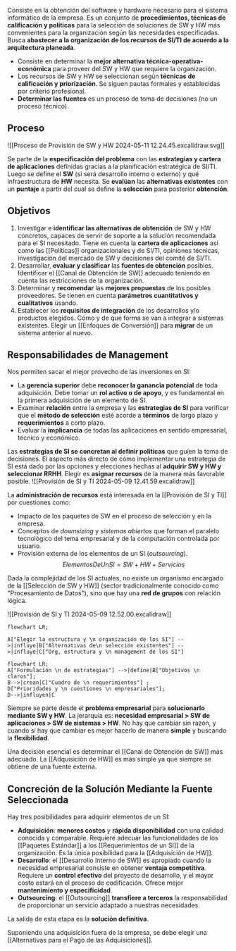 Consiste en la obtención del software y hardware necesario para el sistema informático de la empresa. Es un conjunto de **procedimientos, técnicas de calificación y políticas** para la selección de soluciones de SW y HW más convenientes para la organización según las necesidades especificadas. Busca **abastecer a la organización de los recursos de SI/TI de acuerdo a la arquitectura planeada**.

- Consiste en determinar la **mejor alternativa técnica-operativa-económica** para proveer del SW y HW que requiere la organización.
- Los recursos de SW y HW se seleccionan según **técnicas de calificación y priorización**. Se siguen pautas formales y establecidas por criterio profesional.
- **Determinar las fuentes** es un proceso de toma de decisiones (no un proceso técnico).

## Proceso

![[Proceso de Provisión de SW y HW 2024-05-11 12.24.45.excalidraw.svg]]

Se parte de la **especificación del problema** con las **estrategias y cartera de aplicaciones** definidas gracias a la planificación estratégica de SI/TI. Luego se define el **SW** (si será desarrollo interno o externo) y qué infraestructura de **HW** necesita. Se **evalúan** las **alternativas existentes** con un **puntaje** a partir del cual se define la **selección** para posterior **obtención**.

## Objetivos

1. Investigar e **identificar las alternativas de obtención** de SW y HW concretos, capaces de servir de soporte a la solución recomendada para el SI necesitado. Tiene en cuenta la **cartera de aplicaciones** así como las [[Políticas]] organizacionales y de SI/TI, opiniones técnicas, investigación del mercado de SW y decisiones del comité de SI/TI.
2. Desarrollar, **evaluar y clasificar** las **fuentes de obtención** posibles. Identificar el [[Canal de Obtención de SW]] adecuado teniendo en cuenta las restricciones de la organización.
3. Determinar y **recomendar** las **mejores propuestas** de los posibles proveedores. Se tienen en cuenta **parámetros cuantitativos y cualitativos** usando.
4. Establecer los **requisitos de integración** de los desarrollos y/o productos elegidos. Cómo y de qué forma se van a integrar a sistemas existentes. Elegir un [[Enfoques de Conversión]] para **migrar** de un sistema anterior al nuevo.

## Responsabilidades de Management

Nos permiten sacar el mejor provecho de las inversiones en SI:

- La **gerencia superior** debe **reconocer la ganancia potencial** de toda adquisición. Debe tomar un **rol activo o de apoyo**, y es fundamental en la primera adquisición de un elemento de SI.
- Examinar **relación** entre la empresa y las **estrategias de SI** para verificar que el **método de selección** esté acorde a **términos** de largo plazo y **requerimientos** a corto plazo.
- Evaluar la **implicancia** de todas las aplicaciones en sentido empresarial, técnico y económico.

Las **estrategias de SI se concretan al definir políticas** que guíen la toma de decisiones. El aspecto más directo de cómo implementar una estrategia de SI está dado por las opciones y elecciones hechas al **adquirir SW y HW y seleccionar RRHH**. Elegir es **asignar recursos** de la manera más favorable posible.
![[Provisión de SI y TI 2024-05-09 12.41.59.excalidraw]]

La **administración de recursos** está interesada en la [[Provisión de SI y TI]] por cuestiones como:

- Impacto de los paquetes de SW en el proceso de selección y en la empresa.
- Conceptos de _downsizing_ y _sistemas abiertos_ que forman el paralelo tecnológico del tema empresarial y de la computación controlada por usuario.
- Provisión externa de los elementos de un SI (_outsourcing_).
  $$ElementosDeUnSI = SW + HW + Servicios$$

Dada la complejidad de los SI actuales, no existe un organismo encargado de la [[Selección de SW y HW]] (sector tradicionalmente conocido como "Procesamiento de Datos"), sino que hay una **red de grupos** con relación lógica.

![[Provisión de SI y TI 2024-05-09 12.52.00.excalidraw]]

```mermaid
flowchart LR;

A["Elegir la estructura y \n organización de los SI"] -->|influye|B["Alternativas de\n selección existentes"] -->|influye|C["Org, estructura y \n management de los SI"]
```

```mermaid
flowchart LR;
A["Formulación \n de estrategias"] -->|define|B["Objetivos \n claros"];
B-->|crean|C["Cuadro de \n requerimientos"] ;
D["Prioridades y \n cuestiones \n empresariales"];
D-->|influyen|C
```

Siempre se parte desde el **problema empresarial** para **solucionarlo mediante SW y HW**. La jerarquía es: **necesidad empresarial > SW de aplicaciones > SW de sistemas > HW**. No hay que cambiar sin razón, y cuando sí hay que cambiar es mejor hacerlo de manera **simple** y buscando la **flexibilidad**.

Una decisión esencial es determinar el [[Canal de Obtención de SW]] más adecuado. La [[Adquisición de HW]] es más simple ya que siempre se obtiene de una fuente externa.

## Concreción de la Solución Mediante la Fuente Seleccionada

Hay tres posibilidades para adquirir elementos de un SI:

- **Adquisición**: **menores costos** y **rápida disponibilidad** con una calidad conocida y comparable. Requiere adecuar las funcionalidades de los [[Paquetes Estándar]] a los [[Requerimientos de un SI]] de la organización. Es la única posibilidad para la [[Adquisición de HW]].
- **Desarrollo**: el [[Desarrollo Interno de SW]] es apropiado cuando la necesidad empresarial consiste en obtener **ventaja competitiva**. Requiere un **control efectivo** del proyecto de desarrollo, y el mayor costo estará en el proceso de codificación. Ofrece mejor **mantenimiento y especificidad**.
- **Outsourcing**: el [[Outsourcing]] **transfiere a terceros** la responsabilidad de proporcionar un servicio adaptado a nuestras necesidades.

La salida de esta etapa es la **solución definitiva**.

Suponiendo una adquisición fuera de la empresa, se debe elegir una [[Alternativas para el Pago de las Adquisiciones]].
